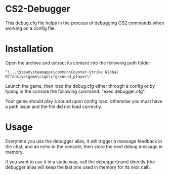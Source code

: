 # CS2-Debugger
This debug.cfg file helps in the process of debugging CS2 commands when working on a config file.

# Installation
Open the archive and extract its content into the following path folder :

    "\...\Steam\steamapps\common\Counter-Strike Global Offensive\game\csgo\cfg\sound_player\"

Launch the game, then load the debug.cfg either through a config or by typing in the console the following command: "exec debugger.cfg".

Your game should play a sound upon config load, otherwise you must have a path issue and the file did not load correctly.

# Usage

Everytime you use the debugger alias, it will trigger a message feedback in the chat, and an echo in the console, then store the next debug message in memory.

If you want to use it in a static way, call the debugger[num] directly (the debugger alias will keep the last one used in memory for its next call).
